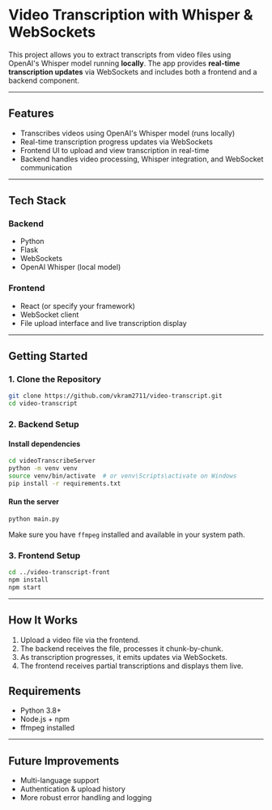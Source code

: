 # Video Transcription with Whisper & WebSockets

This project allows you to extract transcripts from video files using OpenAI's Whisper model running **locally**. The app provides **real-time transcription updates** via WebSockets and includes both a frontend and a backend component.

---

## Features

- Transcribes videos using OpenAI's Whisper model (runs locally)
- Real-time transcription progress updates via WebSockets
- Frontend UI to upload and view transcription in real-time
- Backend handles video processing, Whisper integration, and WebSocket communication

---

## Tech Stack

### Backend
- Python
- Flask
- WebSockets
- OpenAI Whisper (local model)

### Frontend
- React (or specify your framework)
- WebSocket client
- File upload interface and live transcription display

---

## Getting Started

### 1. Clone the Repository
```bash
git clone https://github.com/vkram2711/video-transcript.git
cd video-transcript
```

### 2. Backend Setup

#### Install dependencies
```bash
cd videoTranscribeServer
python -m venv venv
source venv/bin/activate  # or venv\Scripts\activate on Windows
pip install -r requirements.txt
```

#### Run the server
```bash
python main.py
```

Make sure you have `ffmpeg` installed and available in your system path.

### 3. Frontend Setup
```bash
cd ../video-transcript-front
npm install
npm start
```

---

## How It Works
1. Upload a video file via the frontend.
2. The backend receives the file, processes it chunk-by-chunk.
3. As transcription progresses, it emits updates via WebSockets.
4. The frontend receives partial transcriptions and displays them live.


## Requirements
- Python 3.8+
- Node.js + npm
- ffmpeg installed

---

## Future Improvements
- Multi-language support
- Authentication & upload history
- More robust error handling and logging

